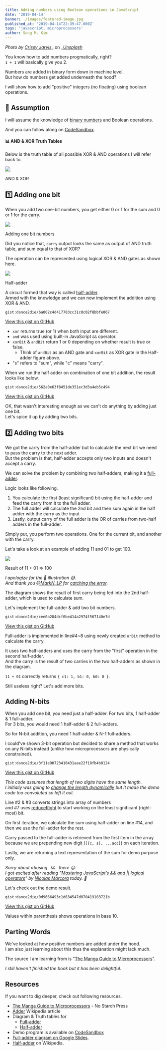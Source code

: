 ```yaml
---
title: Adding numbers using Boolean operations in JavaScript
date: '2019-04-14'
banner: ./images/featured-image.jpg
published_at: '2019-04-14T22:39:47.000Z'
tags: 'javascript, microprocessors'
author: Sung M. Kim
---
```


_Photo by_ [_Crissy Jarvis_](https://unsplash.com/photos/gdL-UZfnD3I?utm_source=unsplash&utm_medium=referral&utm_content=creditCopyText)_ on _[_Unsplash_](https://unsplash.com/search/photos/abacus?utm_source=unsplash&utm_medium=referral&utm_content=creditCopyText)

You know how to add numbers progmatically, right?  
`1 + 1` will basically give you 2.

Numbers are added in binary form down in machine level.  
But how do numbers get added underneath the hood?

I will show how to add "positive" integers (no floating) using boolean operations.

## 💭 Assumption

I will assume the knowledge of [binary numbers](https://en.wikipedia.org/wiki/Binary_number) and Boolean operations.

And you can follow along on [CodeSandbox](https://codesandbox.io/s/3vnqknj0o1).

#### 📊 AND & XOR Truth Tables

Below is the truth table of all possible XOR & AND operations I will refer back to.

![](./images/truth-tables.jpg)

AND & XOR

## 1️⃣ Adding one bit

When you add two one-bit numbers, you get either 0 or 1 for the sum and 0 or 1 for the carry.

![](./images/Adding-two-numbers.jpg)

Adding one bit numbers

Did you notice that, `carry` output looks the same as output of AND truth table, and sum equal to that of XOR?

The operation can be represented using logical XOR & AND gates as shown here.

![](./images/Half_Adder.svg)

Half-adder

A circuit formed that way is called [half-adder](<https://en.wikipedia.org/wiki/Adder_(electronics)#Half_adder>).  
Armed with the knowledge and we can now implement the addition using XOR & AND.

``gist:dance2die/6a002c4d417703cc31c0c02f8bbfe067``

<a href="https://gist.github.com/dance2die/6a002c4d417703cc31c0c02f8bbfe067">View this gist on GitHub</a>

- `xor` returns true (or 1) when both input are different.
- `and` was used using built-in JavaScript `&&` operator.
- `xorBit` & `andBit` return 1 or 0 depending on whether result is true or false.
  - Think of `andBit` as an AND gate and `xorBit` as XOR gate in the Half-adder figure above.
- "s" refers to "sum", while "c" means "carry".

When we run the half adder on combination of one bit addition, the result looks like below.

``gist:dance2die/562a0e63f8451de351ec3d3a4eb5c494``

<a href="https://gist.github.com/dance2die/562a0e63f8451de351ec3d3a4eb5c494">View this gist on GitHub</a>

OK, that wasn't interesting enough as we can't do anything by adding just one bit.  
Let's spice it up by adding two bits.

## 2️⃣ Adding two bits

We got the carry from the half-adder but to calculate the next bit we need to pass the carry to the next adder.  
But the problem is that, half-adder accepts only two inputs and doesn't accept a carry.

We can solve the problem by combining two half-adders, making it a [full-adder](<https://en.wikipedia.org/wiki/Adder_(electronics)#Full_adder>).

Logic looks like following.

1. You calculate the first (least significant) bit using the half-adder and feed the carry from it to the full adder.
2. The full adder will calculate the 2nd bit and then sum again in the half adder with the carry as the input
3. Lastly, output carry of the full adder is the OR of carries from two-half adders in the full-adder.

Simply put, you perform two operations. One for the current bit, and another with the carry.

Let's take a look at an example of adding 11 and 01 to get 100.

![](./images/full-adder.jpg)

Result of 11 + 01 => 100

_I apologize for the 💩 illustration 😅._  
_And thank you_ [_@MarkN_LP_](https://www.reddit.com/user/MarkN_LP) _for_ [_catching the error_](https://www.reddit.com/r/javascript/comments/bd8tyi/adding_numbers_using_boolean_operations_in/eky2njd/)_._

The diagram shows the result of first carry being fed into the 2nd half-adder, which is used to calculate sum.

Let's implement the full-adder & add two bit numbers.

``gist:dance2die/cee0a284dcf0be414a2974f567140e7d``

<a href="https://gist.github.com/dance2die/cee0a284dcf0be414a2974f567140e7d">View this gist on GitHub</a>

Full-adder is implemented in line#4~8 using newly created `orBit` method to calculate the carry.

It uses two half-adders and uses the carry from the "first" operation in the second half-adder.  
And the carry is the result of two carries in the two half-adders as shown in the diagram.

`11 + 01` correctly returns `{ c1: 1, b1: 0, b0: 0 }`.

Still useless right? Let's add more bits.

## Adding N-bits

When you add one bit, you need just a half-adder. For two bits, 1 half-adder & 1 full-adder.  
For 3 bits, you would need 1 half-adder & 2 full-adders.

So for N-bit addition, you need 1 half-adder & N-1 full-adders.

I could've shown 3-bit operation but decided to share a method that works on any N-bits instead (unlike how microprocessors are physically constrained).

``gist:dance2die/3f11e90723410431aae22f18fb4b0124``

<a href="https://gist.github.com/dance2die/3f11e90723410431aae22f18fb4b0124">View this gist on GitHub</a>

_This code assumes that length of two digits have the same length._  
_I initially was going to [change the length dynamically](https://github.com/dance2die/throwaway.addDigits/blob/master/src/index.ts#L47) but it made the demo code too convoluted so left it out._

Line #2 & #3 converts strings into array of numbers  
and #7 uses [reduceRight](https://developer.mozilla.org/en-US/docs/Web/JavaScript/Reference/Global_Objects/Array/ReduceRight) to start working on the least significant (right-most) bit.

On first iteration, we calculate the sum using half-adder on line #14, and then we use the full-adder for the rest.

Carry passed to the full-adder is retrieved from the first item in the array because we are prepending new digit (`[{c, s}, ...acc]`) on each iteration.

Lastly, we are returning a text representation of the sum for demo purpose only.

_Sorry about abusing_ `_&&_` _there 😜.  
I got excited after reading "_[_Mastering JavaScript’s && and || logical operators_](https://blog.usejournal.com/mastering-javascripts-and-logical-operators-fd619b905c8f)_" by_ [_Nicolas Marcora_](https://twitter.com/nicolasmarcora) _today. 🙂_

Let's check out the demo result.

``gist:dance2die/0d9666493c1d634547d070419103721b``

<a href="https://gist.github.com/dance2die/0d9666493c1d634547d070419103721b">View this gist on GitHub</a>

Values within parenthesis shows operations in base 10.

## Parting Words

We've looked at how positive numbers are added under the hood.  
I am also just learning about this thus the explanation might lack much.

The source I am learning from is "[The Manga Guide to Microprocessors](https://nostarch.com/microprocessors)".

_I still haven't finished the book but it has been delightful._

## Resources

If you want to dig deeper, check out following resources.

- [The Manga Guide to Microprocessors](https://nostarch.com/microprocessors) - No Starch Press
- [Adder](<https://en.wikipedia.org/wiki/Adder_(electronics)>) Wikipedia article
- Diagram & Truth tables for
  - [Full-adder](http://isweb.redwoods.edu/instruct/calderwoodd/diglogic/full.htm)
  - [Half-adder](http://isweb.redwoods.edu/instruct/calderwoodd/diglogic/half-add.htm)
- Demo program is available on [CodeSandbox](https://codesandbox.io/s/3vnqknj0o1)
- [Full-adder diagram on Google Slides](https://docs.google.com/presentation/d/1TSDLBj7Zc2Y1mpUaQAeRb3cHJ8RLnROPXwDHRowQ3YQ/edit#slide=id.g565ce1f6b6_0_53).
- [Half-adder](<https://en.wikipedia.org/wiki/Adder_(electronics)#/media/File:Half_Adder.svg>) on Wikipedia.

